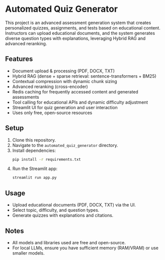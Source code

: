 # Automated Quiz Generator

This project is an advanced assessment generation system that creates personalized quizzes, assignments, and tests based on educational content. Instructors can upload educational documents, and the system generates diverse question types with explanations, leveraging Hybrid RAG and advanced reranking.

## Features
- Document upload & processing (PDF, DOCX, TXT)
- Hybrid RAG (dense + sparse retrieval: sentence-transformers + BM25)
- Contextual compression with dynamic chunk sizing
- Advanced reranking (cross-encoder)
- Redis caching for frequently accessed content and generated assessments
- Tool calling for educational APIs and dynamic difficulty adjustment
- Streamlit UI for quiz generation and user interaction
- Uses only free, open-source resources

## Setup
1. Clone this repository.
2. Navigate to the `automated_quiz_generator` directory.
3. Install dependencies:
   ```bash
   pip install -r requirements.txt
   ```
4. Run the Streamlit app:
   ```bash
   streamlit run app.py
   ```

## Usage
- Upload educational documents (PDF, DOCX, TXT) via the UI.
- Select topic, difficulty, and question types.
- Generate quizzes with explanations and citations.

## Notes
- All models and libraries used are free and open-source.
- For local LLMs, ensure you have sufficient memory (RAM/VRAM) or use smaller models. 